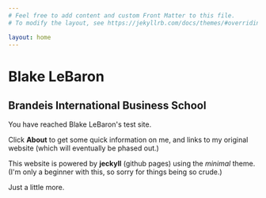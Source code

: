 ```yaml
---
# Feel free to add content and custom Front Matter to this file.
# To modify the layout, see https://jekyllrb.com/docs/themes/#overriding-theme-defaults

layout: home
---
```


<h1> Blake LeBaron </h1>
<h2> Brandeis International Business School </h2>

You have reached Blake LeBaron's test site.

Click **About** to get some quick information on me, and links to my original website (which will eventually be phased out.)

This website is powered by **jeckyll** (github pages) using the *minimal* theme.  (I'm only a beginner with this, so sorry 
for things being so crude.)

Just a little more.
